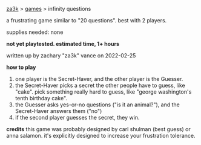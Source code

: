 [za3k](/) > [games](/games/) > infinity questions

a frustrating game similar to "20 questions". best with 2 players.

supplies needed: none

**not yet playtested. estimated time, 1+ hours**

written up by zachary "za3k" vance on 2022-02-25

**how to play**
1. one player is the Secret-Haver, and the other player is the Guesser.
2. the Secret-Haver picks a secret the other people have to guess, like "cake". pick something really hard to guess, like "george washington's tenth birthday cake".
3. the Guesser asks yes-or-no questions ("is it an animal?"), and the Secret-Haver answers them ("no")
4. if the second player guesses the secret, they win.

**credits**
this game was probably designed by carl shulman (best guess) or anna salamon. it's explicitly designed to increase your frustration tolerance.
